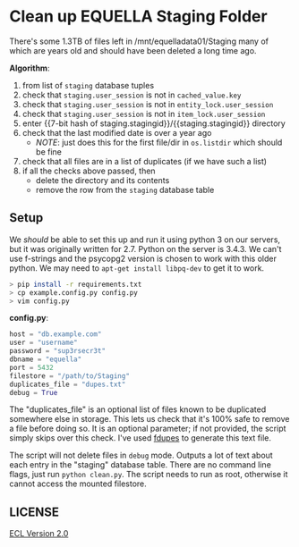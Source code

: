 # Clean up EQUELLA Staging Folder

There's some 1.3TB of files left in /mnt/equelladata01/Staging many of which are years old and should have been deleted a long time ago.

**Algorithm**:

1. from list of `staging` database tuples
1. check that `staging.user_session` is not in `cached_value.key`
1. check that `staging.user_session` is not in `entity_lock.user_session`
1. check that `staging.user_session` is not in `item_lock.user_session`
1. enter {{7-bit hash of staging.stagingid}}/{{staging.stagingid}} directory
1. check that the last modified date is over a year ago
    + _NOTE_: just does this for the first file/dir in `os.listdir` which should be fine
1. check that all files are in a list of duplicates (if we have such a list)
1. if all the checks above passed, then
    + delete the directory and its contents
    + remove the row from the `staging` database table

## Setup

We _should_ be able to set this up and run it using python 3 on our servers, but it was originally written for 2.7. Python on the server is 3.4.3. We can't use f-strings and the psycopg2 version is chosen to work with this older python. We may need to `apt-get install libpq-dev` to get it to work.

```sh
> pip install -r requirements.txt
> cp example.config.py config.py
> vim config.py
```

**config.py**:

```python
host = "db.example.com"
user = "username"
password = "sup3rsecr3t"
dbname = "equella"
port = 5432
filestore = "/path/to/Staging"
duplicates_file = "dupes.txt"
debug = True
```

The "duplicates_file" is an optional list of files known to be duplicated somewhere else in storage. This lets us check that it's 100% safe to remove a file before doing so. It is an optional parameter; if not provided, the script simply skips over this check. I've used [fdupes](https://github.com/adrianlopezroche/fdupes) to generate this text file.

The script will not delete files in `debug` mode. Outputs a lot of text about each entry in the "staging" database table. There are no command line flags, just run `python clean.py`. The script needs to run as root, otherwise it cannot access the mounted filestore.

## LICENSE

[ECL Version 2.0](https://opensource.org/licenses/ECL-2.0)
